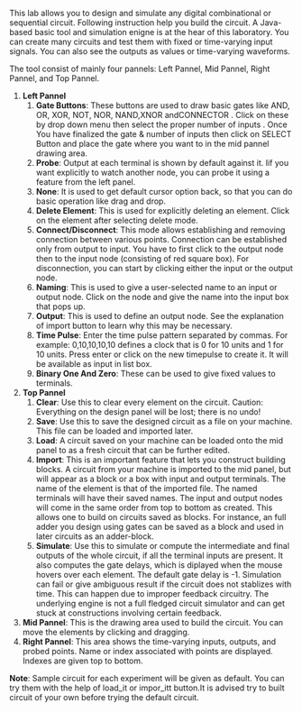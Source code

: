 This lab allows you to design and simulate any digital combinational or sequential circuit. Following instruction help you build the circuit. A Java-based basic tool and simulation enigne is at the hear of this laboratory. You can create many circuits and test them with fixed or time-varying input signals. You can also see the outputs as values or time-varying waveforms.  

The tool consist of mainly four pannels: Left Pannel, Mid Pannel, Right Pannel, and Top Pannel.  

1. **Left Pannel**  
   1. **Gate Buttons**: These buttons are used to draw basic gates like AND, OR, XOR, NOT, NOR, NAND,XNOR andCONNECTOR . Click on these by drop down menu then select the proper number of inputs . Once You have finalized the gate & number of inputs then click on SELECT Button and place the gate where you want to in the mid pannel drawing area.  
   2. **Probe**: Output at each terminal is shown by default against it. Iif you want explicitly to watch another node, you can probe it using a feature from the left panel.  
   3. **None**: It is used to get default cursor option back, so that you can do basic operation like drag and drop.  
   4. **Delete Element**: This is used for explicitly deleting an element. Click on the element after selecting delete mode.  
   5. **Connect/Disconnect**: This mode allows establishing and removing connection between various points. Connection can be established only from output to input. You have to first click to the output node then to the input node (consisting of red square box). For disconnection, you can start by clicking either the input or the output node.  
   6. **Naming**: This is used to give a user-selected name to an input or output node. Click on the node and give the name into the input box that pops up.  
   7. **Output**: This is used to define an output node. See the explanation of import button to learn why this may be necessary.  
   8. **Time Pulse**: Enter the time pulse pattern separated by commas. For example: 0,10,10,10,10 defines a clock that is 0 for 10 units and 1 for 10 units. Press enter or click on the new timepulse to create it. It will be available as input in list box.   
   9. **Binary One And Zero**: These can be used to give fixed values to terminals.   
2. **Top Pannel**  
   1. **Clear**: Use this to clear every element on the circuit. Caution: Everything on the design panel will be lost; there is no undo!  
   2. **Save**: Use this to save the designed circuit as a file on your machine. This file can be loaded and imported later.  
   3. **Load**: A circuit saved on your machine can be loaded onto the mid panel to as a fresh circuit that can be further edited.  
   4. **Import**: This is an important feature that lets you construct building blocks. A circuit from your machine is imported to the mid panel, but will appear as a block or a box with input and output terminals. The name of the element is that of the imported file. The named terminals will have their saved names. The input and output nodes will come in the same order from top to bottom as created. This allows one to build on circuits saved as blocks. For instance, an full adder you design using gates can be saved as a block and used in later circuits as an adder-block.  
   5. **Simulate**: Use this to simulate or compute the intermediate and final outputs of the whole circuit, if all the terminal inputs are present. It also computes the gate delays, which is diplayed when the mouse hovers over each element. The default gate delay is -1. Simulation can fail or give ambiguous result if the circuit does not stablizes with time. This can happen due to improper feedback circuitry. The underlying engine is not a full fledged circuit simulator and can get stuck at constructions involving certain feedback.  
3. **Mid Pannel**: This is the drawing area used to build the circuit. You can move the elements by clicking and dragging.  
4. **Right Pannel**: This area shows the time-varying inputs, outputs, and probed points. Name or index associated with points are displayed. Indexes are given top to bottom.  

**Note**: Sample circuit for each experiment will be given as default. You can try them with the help of load_it or impor_itt button.It is advised try to built circuit of your own before trying the default circuit.  
